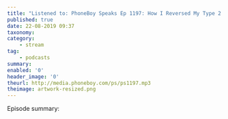 ```yaml
---
title: "Listened to: PhoneBoy Speaks Ep 1197: How I Reversed My Type 2 Diabetes"
published: true
date: 22-08-2019 09:37
taxonomy:
category:
	- stream
tag:
	- podcasts
summary:
enabled: '0'
header_image: '0'
theurl: http://media.phoneboy.com/ps/ps1197.mp3
theimage: artwork-resized.png
--- 
```

Episode summary: 
